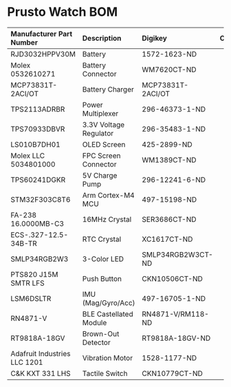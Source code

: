 # Prusto Watch BOM

Manufacturer Part Number | Description | Digikey | Count | Price
:---|:---|:---|---: | ---:
RJD3032HPPV30M | Battery | 1572-1623-ND | 1 | 16.71 
Molex 0532610271 | Battery Connector | WM7620CT-ND | 1 | 0.93
MCP73831T-2ACI/OT | Battery Charger | MCP73831T-2ACI/OT | 1 | 0.59
TPS2113ADRBR | Power Multiplexer | 296-46373-1-ND | 1 | 2.01
TPS70933DBVR | 3.3V Voltage Regulator | 296-35483-1-ND | 1 |  1.17
LS010B7DH01 | OLED Screen | 425-2899-ND | 1 | 22.88
Molex LLC 5034801000 | FPC Screen Connector | WM1389CT-ND | 1 | 0.93
TPS60241DGKR | 5V Charge Pump | 296-12241-6-ND | 1 | 1.65
STM32F303C8T6 | Arm Cortex-M4 MCU | 497-15198-ND | 1 | 4.49
FA-238 16.0000MB-C3 | 16MHz Crystal | SER3686CT-ND | 1 | 0.43
ECS-.327-12.5-34B-TR | RTC Crystal | XC1617CT-ND  | 1 | 0.54
SMLP34RGB2W3 | 3-Color LED | SMLP34RGB2W3CT-ND | 1 | 1.09
PTS820 J15M SMTR LFS | Push Button | CKN10506CT-ND | 2 | 0.44
LSM6DSLTR | IMU (Mag/Gyro/Acc) | 497-16705-1-ND | 1 | 4.09
RN4871-V | BLE Castellated Module | RN4871-V/RM118-ND | 1 | 7.45
RT9818A-18GV | Brown-Out Detector | RT9818A-18GV-ND | 1 | OUT
Adafruit Industries LLC 1201 | Vibration Motor | 1528-1177-ND | 1 | 1.95
C&K KXT 331 LHS | Tactile Switch | CKN10779CT-ND | 3 | 0.25
